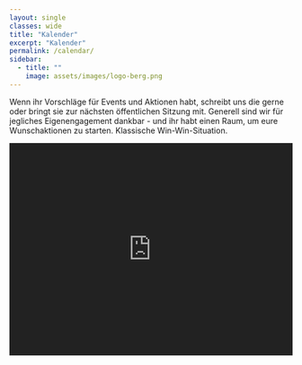 ```yaml
---
layout: single
classes: wide
title: "Kalender"
excerpt: "Kalender"
permalink: /calendar/
sidebar:
  - title: ""
    image: assets/images/logo-berg.png
---
```


Wenn ihr Vorschläge für Events und Aktionen habt, schreibt uns die gerne oder bringt sie zur nächsten öffentlichen Sitzung mit.
Generell sind wir für jegliches Eigenengagement dankbar - und ihr habt einen Raum, um eure Wunschaktionen zu starten.
Klassische Win-Win-Situation.

<style>
  .dark-mode-calendar {
    filter: invert(1) hue-rotate(180deg);
  }
  .dark-mode-calendar iframe {
    background: transparent !important;
  }
</style>


<div class="dark-mode-calendar">
  <iframe
    src="https://calendar.google.com/calendar/embed?src=21c9f19eb9e4737e6b6b4e4add77c62f7869b6a5cbdb0ace7e6df8a2f355ca31%40group.calendar.google.com&ctz=UTC" 
    style="border: 0"
    width="800"
    height="600"
    frameborder="0"
    scrolling="no">
  </iframe>
</div>

<style>
.dark-mode-calendar {
  position: relative;
  padding-bottom: 75%; /* Aspect ratio (e.g., 4:3) */
  height: 0;
  overflow: hidden;
}
.dark-mode-calendar iframe {
  position: absolute;
  top: 0;
  left: 0;
  width: 100%;
  height: 100%;
  border: 0;
}
</style>
